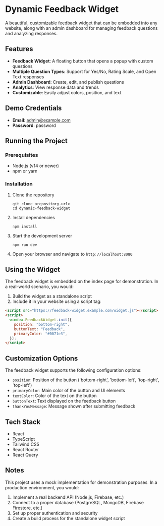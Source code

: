 # Dynamic Feedback Widget

A beautiful, customizable feedback widget that can be embedded into any website, along with an admin dashboard for managing feedback questions and analyzing responses.

## Features

- **Feedback Widget**: A floating button that opens a popup with custom questions
- **Multiple Question Types**: Support for Yes/No, Rating Scale, and Open Text responses
- **Admin Dashboard**: Create, edit, and publish questions
- **Analytics**: View response data and trends
- **Customizable**: Easily adjust colors, position, and text

## Demo Credentials

- **Email**: admin@example.com
- **Password**: password

## Running the Project

### Prerequisites

- Node.js (v14 or newer)
- npm or yarn

### Installation

1. Clone the repository

   ```
   git clone <repository-url>
   cd dynamic-feedback-widget
   ```

2. Install dependencies

   ```
   npm install
   ```

3. Start the development server

   ```
   npm run dev
   ```

4. Open your browser and navigate to `http://localhost:8080`

## Using the Widget

The feedback widget is embedded on the index page for demonstration. In a real-world scenario, you would:

1. Build the widget as a standalone script
2. Include it in your website using a script tag:

```html
<script src="https://feedback-widget.example.com/widget.js"></script>
<script>
  window.FeedbackWidget.init({
    position: "bottom-right",
    buttonText: "Feedback",
    primaryColor: "#0071e3",
  });
</script>
```

## Customization Options

The feedback widget supports the following configuration options:

- `position`: Position of the button ('bottom-right', 'bottom-left', 'top-right', 'top-left')
- `primaryColor`: Main color of the button and UI elements
- `textColor`: Color of the text on the button
- `buttonText`: Text displayed on the feedback button
- `thankYouMessage`: Message shown after submitting feedback

## Tech Stack

- React
- TypeScript
- Tailwind CSS
- React Router
- React Query

## Notes

This project uses a mock implementation for demonstration purposes. In a production environment, you would:

1. Implement a real backend API (Node.js, Firebase, etc.)
2. Connect to a proper database (PostgreSQL, MongoDB, Firebase Firestore, etc.)
3. Set up proper authentication and security
4. Create a build process for the standalone widget script
